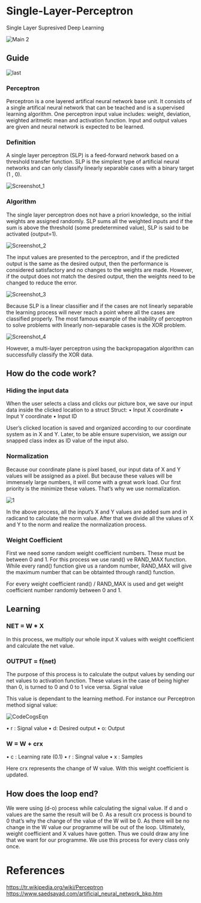 # Single-Layer-Perceptron
Single Layer Supresived Deep Learning

![Main 2](https://user-images.githubusercontent.com/74189776/147012025-bd6e4caa-7d0c-42fc-8ef8-c1ad759bfaeb.png)

## Guide

![last](https://user-images.githubusercontent.com/74189776/147012782-f9313d5f-081f-4acc-994a-67682cf524b9.gif)


### Perceptron

Perceptron is a one layered artifical neural network base unit. It consists of a single artifical neural network that can be teached and is a supervised learning algorithm. One perceptron input value includes: weight, deviation, weighted aritmetic mean and activation function. Input and output values are given and neural network is expected to be learned.

### Definition

A single layer perceptron (SLP) is a feed-forward network based on a threshold transfer function. SLP is the simplest type of artificial neural networks and can only classify linearly separable cases with a binary target (1 , 0).

![Screenshot_1](https://user-images.githubusercontent.com/74189776/147287315-95a37d54-3205-42c1-b1d7-f6a46c5422db.png)

### Algorithm

The single layer perceptron does not have a priori knowledge, so the initial weights are assigned randomly. SLP sums all the weighted inputs and if the sum is above the threshold (some predetermined value), SLP is said to be activated (output=1). 

![Screenshot_2](https://user-images.githubusercontent.com/74189776/147287378-928bd6af-9a39-4da0-9af6-2db4b59314e5.png)

The input values are presented to the perceptron, and if the predicted output is the same as the desired output, then the performance is considered satisfactory and no changes to the weights are made. However, if the output does not match the desired output, then the weights need to be changed to reduce the error. 

![Screenshot_3](https://user-images.githubusercontent.com/74189776/147287421-57fb963b-4143-4cdb-8442-2a9846d6038a.png)

Because SLP is a linear classifier and if the cases are not linearly separable the learning process will never reach a point where all the cases are classified properly. The most famous example of the inability of perceptron to solve problems with linearly non-separable cases is the XOR problem.

![Screenshot_4](https://user-images.githubusercontent.com/74189776/147287443-e9ea29b8-eab4-47db-a24d-3f5295f4012a.png)

However, a multi-layer perceptron using the backpropagation algorithm can successfully classify the XOR data.

## How do the code work?

### Hiding the input data

When the user selects a class and clicks our picture box, we save our input data inside the clicked location to a struct
Struct:
•	Input X coordinate
•	Input Y coordinate
•	Input ID

User’s clicked location is saved and organized according to our coordinate system as in X and Y. Later, to be able ensure supervision, we assign our snapped class index as ID value of the input also.

### Normalization

Because our coordinate plane is pixel based, our input data of X and Y values will be assigned as a pixel. But because these values will be immensely large numbers, it will come with a great work load. Our first priority is the minimize these values. That’s why we use normalization.

![1](https://user-images.githubusercontent.com/74189776/147287454-5a7ed2a0-82f9-4cd4-9041-fd7feb94d8eb.png)

In the above process, all the input’s X and Y values are added sum and in radicand to calculate the norm value. After that we divide all the values of X and Y to the norm and realize the normalization process.

### Weight Coefficient

First we need some random weight coefficient numbers. These must be between 0 and 1. For this process we use rand() ve RAND_MAX function.
While every rand() function give us a random number, RAND_MAX will give the maximum number that can be obtainted through rand() function.

For every weight coefficient rand() / RAND_MAX is used and get weight coefficient number randomly between 0 and 1.

## Learning

### NET = W * X

In this process, we multiply our whole input X values with weight coefficient and calculate the net value.

### OUTPUT = f(net)

The purpose of this process is to calculate the output values by sending our net values to activation function. These values in the case of being higher than 0, is turned to 0 and 0 to 1 vice versa.
Signal value

This value is dependant to the learning method. For instance our Perceptron method signal value:

![CodeCogsEqn](https://user-images.githubusercontent.com/74189776/147287466-cf3504ae-5236-48ab-a8e1-a0c9ea772e1b.png)

•	r : Signal value
•	d: Desired output
•	o: Output

### W = W + crx

•	c : Learning rate (0.1)
•	r : Singnal value
•	x : Samples

Here crx represents the change of W value. With this weight coefficient is updated.

## How does the loop end?

We were using (d-o) process while calculating the signal value. If d and o values are the same the result will be 0. As a result crx process is bound to 0 that’s why the change of the value of the W will be 0.
As there will be no change in the W value our programme will be out of the loop.
Ultimately, weight coefficient and X values have gotten. Thus we could draw any line that we want for our programme. We use this process for every class only once.

# References

https://tr.wikipedia.org/wiki/Perceptron
https://www.saedsayad.com/artificial_neural_network_bkp.htm
